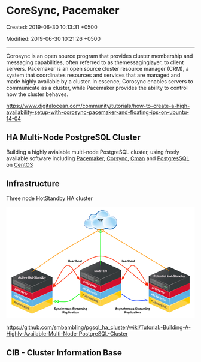# CoreSync, Pacemaker

Created: 2019-06-30 10:13:31 +0500

Modified: 2019-06-30 10:21:26 +0500

---

Corosync is an open source program that provides cluster membership and messaging capabilities, often referred to as themessaginglayer, to client servers. Pacemaker is an open source cluster resource manager (CRM), a system that coordinates resources and services that are managed and made highly available by a cluster. In essence, Corosync enables servers to communicate as a cluster, while Pacemaker provides the ability to control how the cluster behaves.

<https://www.digitalocean.com/community/tutorials/how-to-create-a-high-availability-setup-with-corosync-pacemaker-and-floating-ips-on-ubuntu-14-04>

## HA Multi-Node PostgreSQL Cluster

Building a highly avialable multi-node PostgreSQL cluster, using freely available software including [Pacemaker](http://clusterlabs.org/), [Corsync](http://corosync.github.io/corosync/), [Cman](http://www.sourceware.org/cluster/cman/) and [PostgresSQL](http://www.postgresql.org/) on [CentOS](http://www.centos.org/)

## Infrastructure

Three node HotStandby HA cluster

![image](../../media/DevOps-Others-CoreSync,-Pacemaker-image1.png)

<https://github.com/smbambling/pgsql_ha_cluster/wiki/Tutorial:-Building-A-Highly-Available-Multi-Node-PostgreSQL-Cluster>

## CIB - Cluster Information Base

